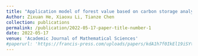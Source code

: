```yaml
---
title: "Application model of forest value based on carbon storage analysis"
Author: Zixuan He, Xiaoxu Li, Tianze Chen
collection: publications
permalink: /publication/2022-05-17-paper-title-number-1
date: 2022-05-17
venue: 'Academic Journal of Mathematical Sciences'
#paperurl: 'https://francis-press.com/uploads/papers/kdA1h7f0IkEl19iSYt9sLCQoq1l0Sp0rHdHgHw2e.pdf'
---
```



